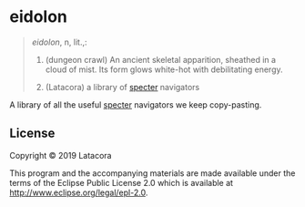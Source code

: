 # eidolon

> *eidolon*, n, lit.,:
>
> 1. (dungeon crawl) An ancient skeletal apparition, sheathed in a cloud of
> mist. Its form glows white-hot with debilitating energy.
>
> 2. (Latacora) a library of [specter][specter] navigators

A library of all the useful [specter][specter] navigators we keep copy-pasting.

[specter]: https://github.com/nathanmarz/specter

## License

Copyright © 2019 Latacora

This program and the accompanying materials are made available under the
terms of the Eclipse Public License 2.0 which is available at
http://www.eclipse.org/legal/epl-2.0.
